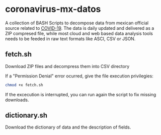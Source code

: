 # coronavirus-mx-datos

A collection of BASH Scripts to decompose data from mexican official source related to [COVID-19](https://www.gob.mx/salud/documentos/datos-abiertos-152127). The data is daily updated and delivered as a ZIP compresed file, while most cloud and web based data analysis tools needs to be feeded in raw text formats like ASCI, CSV or JSON.

## fetch.sh

Download ZIP files and decompress them into CSV directory

If a "Permission Denial" error ocurred, give the file execution privilegies:

```bash
chmod +x fetch.sh
```

If the excecution is interrupted, you can run again the script to fix missing downloads.

## dictionary.sh

Download the dictionary of data and the description of fields.
